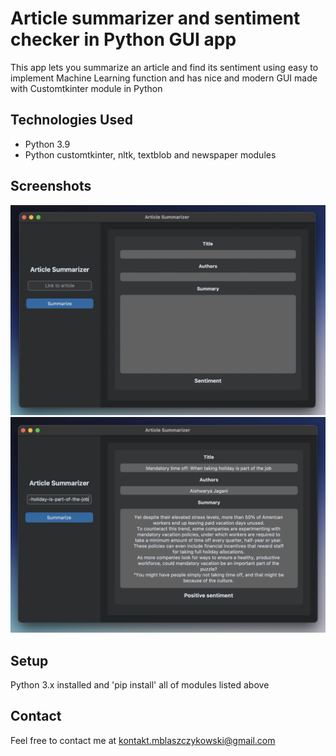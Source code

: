 # Article summarizer and sentiment checker in Python GUI app
This app lets you summarize an article and find its sentiment using easy to implement Machine Learning function and has nice and modern GUI made with Customtkinter module in Python

## Technologies Used
- Python 3.9
- Python customtkinter, nltk, textblob and newspaper modules 

## Screenshots
![Example screenshot](./img_for_readme/screen1.png)
![Example screenshot](./img_for_readme/screen2.png)

## Setup
Python 3.x installed and 'pip install' all of modules listed above

## Contact
Feel free to contact me at kontakt.mblaszczykowski@gmail.com
